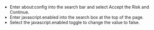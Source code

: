- Enter about:config into the search bar and select Accept the Risk and Continue.
- Enter javascript.enabled into the search box at the top of the page.
- Select the javascript.enabled toggle to change the value to false.
